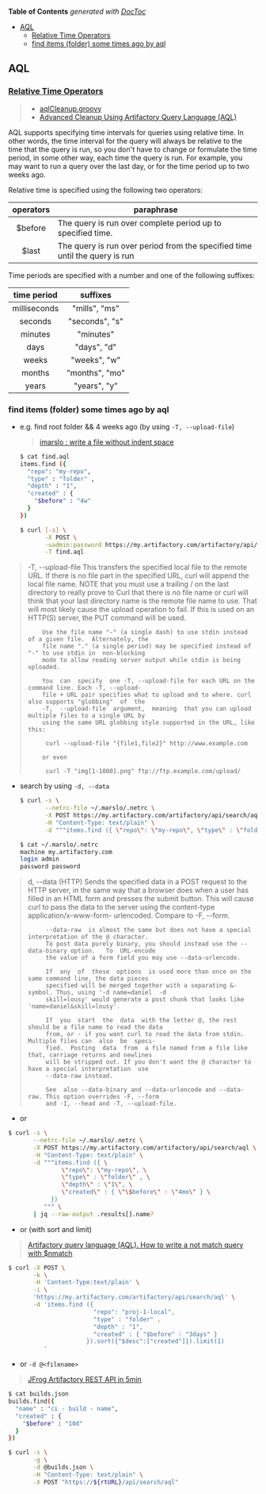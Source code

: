 <!-- START doctoc generated TOC please keep comment here to allow auto update -->
<!-- DON'T EDIT THIS SECTION, INSTEAD RE-RUN doctoc TO UPDATE -->
**Table of Contents**  *generated with [DocToc](https://github.com/thlorenz/doctoc)*

- [AQL](#aql)
  - [Relative Time Operators](#relative-time-operators)
  - [find items (folder) some times ago by aql](#find-items-folder-some-times-ago-by-aql)

<!-- END doctoc generated TOC please keep comment here to allow auto update -->

## AQL
### [Relative Time Operators](https://www.jfrog.com/confluence/display/RTF/Artifactory+Query+Language#ArtifactoryQueryLanguage-RelativeTimeOperators)
> - [aqlCleanup.groovy](https://github.com/JFrog/artifactory-scripts/blob/master/cleanup/aqlCleanup.groovy)
> - [Advanced Cleanup Using Artifactory Query Language (AQL)](https://jfrog.com/blog/advanced-cleanup-using-artifactory-query-language-aql/)

AQL supports specifying time intervals for queries using relative time. In other words, the time interval for the query will always be relative to the time that the query is run, so you don't have to change or formulate the time period, in some other way, each time the query is run. For example, you may want to run a query over the last day, or for the time period up to two weeks ago.

Relative time is specified using the following two operators:

| operators | paraphrase                                                                  |
| :--:      | --                                                                          |
| $before   | The query is run over complete period up to specified time.                 |
| $last     | The query is run over period from the specified time until the query is run |

Time periods are specified with a number and one of the following suffixes:

| time period    | suffixes          |
| :------------: | :---------------: |
| milliseconds   | "mills", "ms"     |
| seconds        | "seconds", "s"    |
| minutes        | "minutes"         |
| days           | "days", "d"       |
| weeks          | "weeks", "w"      |
| months         | "months", "mo"    |
| years          | "years", "y"      |


### find items (folder) some times ago by aql
- e.g. find root folder && 4 weeks ago (by using `-T, --upload-file`)
  > [imarslo : write a file without indent space](../cheatsheet/character/character.html#write-a-file-without-indent-space)

  ```bash
  $ cat find.aql
  items.find ({
    "repo": "my-repo",
    "type" : "folder" ,
    "depth" : "1",
    "created" : {
      "$before" : "4w"
    }
  })

  $ curl [-s] \
         -X POST \
         -uadmin:password https://my.artifactory.com/artifactory/api/search/aql \
         -T find.aql
  ```

<!--sec data-title="curl manual for `-T, --upload-file`" data-id="section0" data-show=true data-collapse=true ces-->
> -T, --upload-file <file>
>         This transfers the specified local file to the remote URL. If there is no file  part  in  the
>         specified  URL,  curl will append the local file name. NOTE that you must use a trailing / on
>         the last directory to really prove to Curl that there is no file name or curl will think that
>         your  last  directory  name  is  the remote file name to use. That will most likely cause the
>         upload operation to fail. If this is used on an HTTP(S) server, the PUT command will be used.
>
>         Use the file name "-" (a single dash) to use stdin instead of a given file.  Alternately, the
>         file name "." (a single period) may be specified instead of "-" to use stdin in  non-blocking
>         mode to allow reading server output while stdin is being uploaded.
>
>         You  can  specify  one -T, --upload-file for each URL on the command line. Each -T, --upload-
>         file + URL pair specifies what to upload and to where. curl also supports "globbing"  of  the
>         -T,  --upload-file  argument,  meaning  that you can upload multiple files to a single URL by
>         using the same URL globbing style supported in the URL, like this:
>
>          curl --upload-file "{file1,file2}" http://www.example.com
>
>         or even
>
>          curl -T "img[1-1000].png" ftp://ftp.example.com/upload/
<!--endsec-->


- search by using `-d, --data`
  ```bash
  $ curl -s \
         --netrc-file ~/.marslo/.netrc \
         -X POST https://my.artifactory.com/artifactory/api/search/aql \
         -H "Content-Type: text/plain" \
         -d """items.find ({ \"repo\": \"my-repo\", \"type\" : \"folder\" , \"depth\" : \"1\", \"created\" : { \"\$before\" : \"4mo\" } }) """

  $ cat ~/.marslo/.netrc
  machine my.artifactory.com
  login admin
  password password
  ```

<!--sec data-title="curl manual for `-d, --data`" data-id="section1" data-show=true data-collapse=true ces-->
> d, --data <data>
>          (HTTP) Sends the specified data in a POST request to the HTTP server, in the same way that  a
>          browser  does when a user has filled in an HTML form and presses the submit button. This will
>          cause curl to pass the data to the  server  using  the  content-type  application/x-www-form-
>          urlencoded.  Compare to -F, --form.
>
>          --data-raw  is almost the same but does not have a special interpretation of the @ character.
>          To post data purely binary, you should instead use the --data-binary option.   To  URL-encode
>          the value of a form field you may use --data-urlencode.
>
>          If  any  of  these  options  is used more than once on the same command line, the data pieces
>          specified will be merged together with a separating &-symbol. Thus, using '-d name=daniel  -d
>          skill=lousy' would generate a post chunk that looks like 'name=daniel&skill=lousy'.
>
>          If  you  start  the  data  with the letter @, the rest should be a file name to read the data
>          from, or - if you want curl to read the data from stdin. Multiple files can  also  be  speci-
>          fied.  Posting  data  from  a file named from a file like that, carriage returns and newlines
>          will be stripped out. If you don't want the @ character to have a special interpretation  use
>          --data-raw instead.
>
>          See  also --data-binary and --data-urlencode and --data-raw. This option overrides -F, --form
>          and -I, --head and -T, --upload-file.
<!--endsec-->

  - or
  ```bash
  $ curl -s \
         --netrc-file ~/.marslo/.netrc \
         -X POST https://my.artifactory.com/artifactory/api/search/aql \
         -H "Content-Type: text/plain" \
         -d """items.find ({ \
                 \"repo\": \"my-repo\", \
                 \"type\" : \"folder\" , \
                 \"depth\" : \"1\", \
                 \"created\" : { \"\$before\" : \"4mo\" } \
              })
            """ \
         | jq --raw-output .results[].name?
  ```

  - or (with sort and limit)
  > [Artifactory query language (AQL). How to write a not match query with $nmatch](https://medium.com/@MaheshSawaiker/artifactory-query-language-aql-how-to-write-a-not-match-query-with-nmatch-289b708c31ae)

  ```bash
  $ curl -X POST \
         -k \
         -H 'Content-Type:text/plain' \
         -i \
         'https://my.artifactory.com/artifactory/api/search/aql' \
         -d 'items.find ({
                          "repo": "proj-1-local",
                          "type" : "folder" ,
                          "depth" : "1",
                          "created" : { "$before" : "3days" }
                        }).sort({"$desc":["created"]}).limit(1)
            '
  ```

  - or `-d @<filename>`
  > [JFrog Artifactory REST API in 5min](https://greenido.wordpress.com/2019/08/13/jfrog-artifactory-rest-api-in-5min/)

  ```bash
  $ cat builds.json
  builds.find({
    "name" : "ci - build - name",
    "created" : {
      "$before" : "10d"
    }
  })

  $ curl -s \
         -g \
         -d @builds.json \
         -H "Content-Type: text/plain" \
         -X POST "https://${rtURL}/api/search/aql"
  ```
